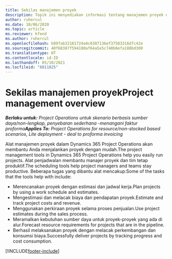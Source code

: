 ```yaml
---
title: Sekilas manajemen proyek
description: Topik ini menyediakan informasi tentang manajemen proyek di Dynamics 365 Project Operations.
author: ruhercul
ms.date: 10/06/2020
ms.topic: article
ms.reviewer: kfend
ms.author: ruhercul
ms.openlocfilehash: b99fab32101724a4c6307136ef37503316dfc42e
ms.sourcegitcommit: 40f68387f594180af64a5e5c748b6efa188bd300
ms.translationtype: HT
ms.contentlocale: id-ID
ms.lasthandoff: 05/10/2021
ms.locfileid: "6011825"
---
```

# <a name="project-management-overview"></a><span data-ttu-id="61a57-103">Sekilas manajemen proyek</span><span class="sxs-lookup"><span data-stu-id="61a57-103">Project management overview</span></span>

<span data-ttu-id="61a57-104">_**Berlaku untuk:** Project Operations untuk skenario berbasis sumber daya/non-lengkap, penyebaran sederhana -menangani faktur proforma_</span><span class="sxs-lookup"><span data-stu-id="61a57-104">_**Applies To:** Project Operations for resource/non-stocked based scenarios, Lite deployment - deal to proforma invoicing_</span></span>

<span data-ttu-id="61a57-105">Alat manajemen proyek dalam Dynamics 365 Project Operations akan membantu Anda menjalankan proyek dengan mudah.</span><span class="sxs-lookup"><span data-stu-id="61a57-105">The project management tools in Dynamics 365 Project Operations help you easily run projects.</span></span> <span data-ttu-id="61a57-106">Alat penjadwalan membantu manajer proyek dan tim tetap produktif.</span><span class="sxs-lookup"><span data-stu-id="61a57-106">The scheduling tools help project managers and teams stay productive.</span></span> <span data-ttu-id="61a57-107">Beberapa tugas yang dibantu alat mencakup:</span><span class="sxs-lookup"><span data-stu-id="61a57-107">Some of the tasks that the tools help with include:</span></span>

- <span data-ttu-id="61a57-108">Merencanakan proyek dengan estimasi dan jadwal kerja.</span><span class="sxs-lookup"><span data-stu-id="61a57-108">Plan projects by using a work schedule and estimates.</span></span>
- <span data-ttu-id="61a57-109">Mengestimasi dan melacak biaya dan pendapatan proyek.</span><span class="sxs-lookup"><span data-stu-id="61a57-109">Estimate and track project costs and revenue.</span></span>
- <span data-ttu-id="61a57-110">Menggunakan perkiraan proyek selama proses penjualan.</span><span class="sxs-lookup"><span data-stu-id="61a57-110">Use project estimates during the sales process.</span></span>
- <span data-ttu-id="61a57-111">Meramalkan kebutuhan sumber daya untuk proyek-proyek yang ada di alur.</span><span class="sxs-lookup"><span data-stu-id="61a57-111">Forecast resource requirements for projects that are in the pipeline.</span></span>
- <span data-ttu-id="61a57-112">Berhasil melaksanakan proyek dengan melacak perkembangan dan konsumsi biaya.</span><span class="sxs-lookup"><span data-stu-id="61a57-112">Successfully deliver projects by tracking progress and cost consumption.</span></span>


[!INCLUDE[footer-include](../includes/footer-banner.md)]